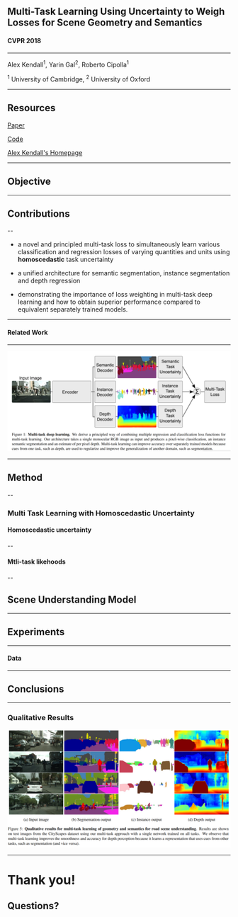 
## Multi-Task Learning Using Uncertainty to Weigh Losses for Scene Geometry and Semantics

#### CVPR 2018

---

Alex Kendall<sup>1</sup>, Yarin Gal<sup>2</sup>, Roberto Cipolla<sup>1</sup>

<sup>1</sup> University of Cambridge, <sup>2</sup> University of Oxford

---

## Resources

[Paper](https://arxiv.org/pdf/1705.07115.pdf)

[Code](https://github.com/yaringal/multi-task-learning-example)

[Alex Kendall's Homepage](https://alexgkendall.com/research/)

---

##  Objective



---

## Contributions

--

* a novel and principled multi-task loss to simultaneously learn various classification and regression losses of varying quantities and units using **homoscedastic** task uncertainty
* a unified architecture for semantic segmentation, instance segmentation and depth regression

* demonstrating the importance of loss weighting in multi-task deep learning and how to obtain superior performance compared to equivalent separately trained models.

---

#### Related Work 

---

![overview](assets/network.png)<!-- .element height="70%" width="70%" -->

---

## Method

--
### Multi Task Learning with Homoscedastic Uncertainty
#### Homoscedastic uncertainty


--

#### Mtli-task likehoods 


--

## Scene Understanding Model

---

## Experiments

---

#### Data

---

## Conclusions

---

### Qualitative Results

![results](assets/results.png)<!-- .element height="70%" width="70%" -->

---

# Thank you! 
## Questions?
